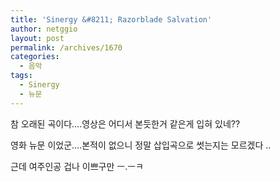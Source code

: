 ```yaml
---
title: 'Sinergy &#8211; Razorblade Salvation'
author: netggio
layout: post
permalink: /archives/1670
categories:
  - 음악
tags:
  - Sinergy
  - 뉴문
---
```

  
  
참 오래된 곡이다&#8230;.영상은 어디서 본듯한거 같은게 입혀 있네??   
  
영화 뉴문 이었군&#8230;.본적이 없으니 정말 삽입곡으로 썻는지는 모르겠다 ..  
  
근데 여주인공 겁나 이쁘구만 ㅡ.ㅡㅋ